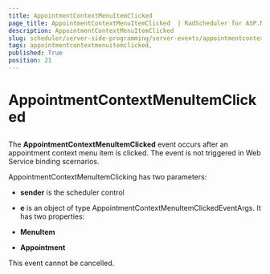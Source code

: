 ```yaml
---
title: AppointmentContextMenuItemClicked 
page_title: AppointmentContextMenuItemClicked  | RadScheduler for ASP.NET AJAX Documentation
description: AppointmentContextMenuItemClicked 
slug: scheduler/server-side-programming/server-events/appointmentcontextmenuitemclicked-
tags: appointmentcontextmenuitemclicked,
published: True
position: 21
---
```


# AppointmentContextMenuItemClicked 



## 

The **AppointmentContextMenuItemClicked** event occurs after an appointment context menu item is clicked. The event is not triggered in Web Service binding scernarios. 

AppointmentContextMenuItemClicking has two parameters:

* **sender** is the scheduler control

* **e** is an object of type AppointmentContextMenuItemClickedEventArgs. It has two properties:

* **MenuItem**

* **Appointment**

This event cannot be cancelled.


